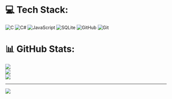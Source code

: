 # 💻 Tech Stack:
![C](https://img.shields.io/badge/c-%2300599C.svg?style=for-the-badge&logo=c&logoColor=white) ![C#](https://img.shields.io/badge/c%23-%23239120.svg?style=for-the-badge&logo=csharp&logoColor=white) ![JavaScript](https://img.shields.io/badge/javascript-%23323330.svg?style=for-the-badge&logo=javascript&logoColor=%23F7DF1E) ![SQLite](https://img.shields.io/badge/sqlite-%2307405e.svg?style=for-the-badge&logo=sqlite&logoColor=white) ![GitHub](https://img.shields.io/badge/github-%23121011.svg?style=for-the-badge&logo=github&logoColor=white) ![Git](https://img.shields.io/badge/git-%23F05033.svg?style=for-the-badge&logo=git&logoColor=white)

# 📊 GitHub Stats:
![](https://github-readme-stats.vercel.app/api?username=timocheu&theme=gruvbox&hide_border=false&include_all_commits=false&count_private=false)<br/>
![](https://github-readme-streak-stats.herokuapp.com/?user=timocheu&theme=gruvbox&hide_border=false)<br/>
![](https://github-readme-stats.vercel.app/api/top-langs/?username=timocheu&theme=gruvbox&hide_border=false&include_all_commits=false&count_private=false&layout=compact)

---
[![](https://visitcount.itsvg.in/api?id=timocheu&icon=0&color=7)](https://visitcount.itsvg.in)

<!-- Proudly created with GPRM ( https://gprm.itsvg.in ) -->
